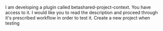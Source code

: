 I am developing a plugin called betashared-project-context. You have access to it. I would like you to read the description and proceed through it's prescribed workflow in order to test it. Create a new project when testing